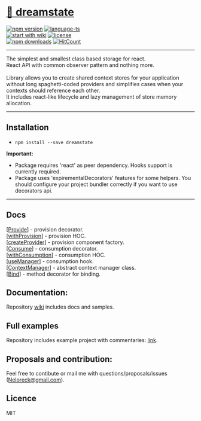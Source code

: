 # <a href='https://www.npmjs.com/package/dreamstate'> 🗻 dreamstate </a>

[![npm version](https://img.shields.io/npm/v/dreamstate.svg?style=flat-square)](https://www.npmjs.com/package/dreamstate)
[![language-ts](https://img.shields.io/badge/language-typescript%3A%20100%25-blue.svg?style=flat)](https://github.com/Neloreck/redux-cbd/search?l=typescript)<br/>
[![start with wiki](https://img.shields.io/badge/docs-wiki-blue.svg?style=flat)](https://github.com/Neloreck/dreamstate/wiki)
                      [![license](https://img.shields.io/badge/license-MIT-blue.svg?style=flat)](https://github.com/Neloreck/redux-cbd/blob/master/LICENSE)
<br/>
[![npm downloads](https://img.shields.io/npm/dt/dreamstate.svg?style=flat-square)](https://www.npmjs.com/package/dreamstate)
[![HitCount](http://hits.dwyl.com/neloreck/dreamstate.svg)](http://hits.dwyl.com/neloreck/dreamstate)

<hr/>

The simplest and smallest class based storage for react. <br/>
React API with common observer pattern and nothing more.
<br/> <br/>
Library allows you to create shared context stores for your application without long spaghetti-coded providers and simplifies cases when your contexts should reference each other. <br/>
It includes react-like lifecycle and lazy management of store memory allocation.

<hr/>

## Installation

- `npm install --save dreamstate`

<b>Important:</b>
- Package requires 'react' as peer dependency. Hooks support is currently required.
- Package uses 'expirementalDecorators' features for some helpers. You should configure your project bundler correctly if you want to use decorators api.

<hr/>

## Docs
[[Provide](https://github.com/Neloreck/dreamstate/wiki/@Provide)] - provision decorator. <br/>
[[withProvision](https://github.com/Neloreck/dreamstate/wiki/withProvision)] - provision HOC. <br/>
[[createProvider](https://github.com/Neloreck/dreamstate/wiki/createProvider)] - provision component factory. <br/>
[[Consume](https://github.com/Neloreck/dreamstate/wiki/@Consume)] - consumption decorator. <br/>
[[withConsumption](https://github.com/Neloreck/dreamstate/wiki/withConsumption)] - consumption HOC. <br/>
[[useManager](https://github.com/Neloreck/dreamstate/wiki/useManager)] - consumption hook. <br/>
[[ContextManager](https://github.com/Neloreck/dreamstate/wiki/ContextManager)] - abstract context manager class. <br/>
[[Bind](https://github.com/Neloreck/dreamstate/wiki/@Bind)] - method decorator for binding. <br/>

## Documentation:

Repository [wiki](https://github.com/Neloreck/dreamstate/wiki) includes docs and samples. <br/>

## Full examples

Repository includes example project with commentaries: <a href='https://github.com/Neloreck/dreamstate/tree/master/examples'>link</a>. <br/>

## Proposals and contribution:

  Feel free to contibute or mail me with questions/proposals/issues (Neloreck@gmail.com). <br/>

## Licence

MIT
